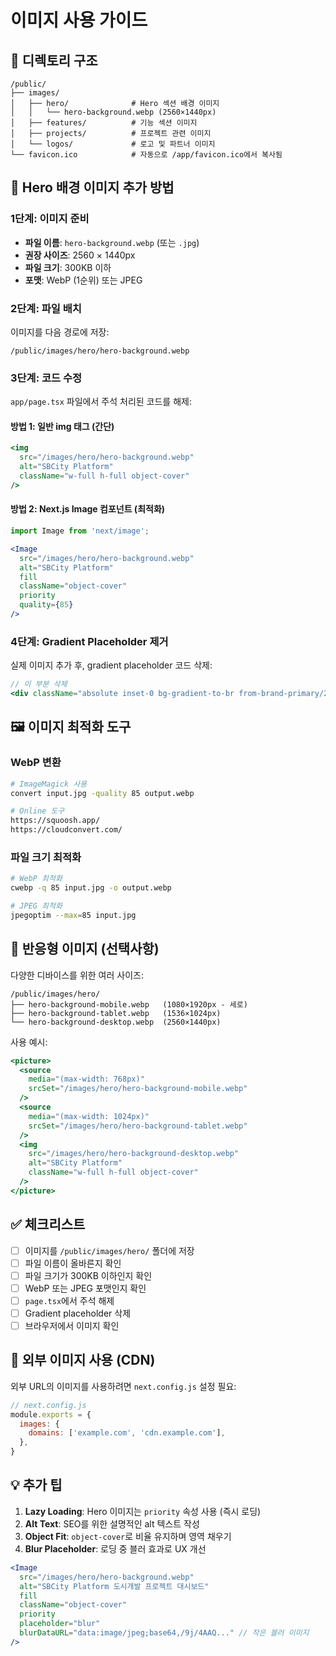 # 이미지 사용 가이드

## 📁 디렉토리 구조

```
/public/
├── images/
│   ├── hero/              # Hero 섹션 배경 이미지
│   │   └── hero-background.webp (2560×1440px)
│   ├── features/          # 기능 섹션 이미지
│   ├── projects/          # 프로젝트 관련 이미지
│   └── logos/             # 로고 및 파트너 이미지
└── favicon.ico            # 자동으로 /app/favicon.ico에서 복사됨
```

## 🎯 Hero 배경 이미지 추가 방법

### 1단계: 이미지 준비
- **파일 이름**: `hero-background.webp` (또는 `.jpg`)
- **권장 사이즈**: 2560 × 1440px
- **파일 크기**: 300KB 이하
- **포맷**: WebP (1순위) 또는 JPEG

### 2단계: 파일 배치
이미지를 다음 경로에 저장:
```
/public/images/hero/hero-background.webp
```

### 3단계: 코드 수정
`app/page.tsx` 파일에서 주석 처리된 코드를 해제:

#### 방법 1: 일반 img 태그 (간단)
```jsx
<img 
  src="/images/hero/hero-background.webp" 
  alt="SBCity Platform" 
  className="w-full h-full object-cover"
/>
```

#### 방법 2: Next.js Image 컴포넌트 (최적화)
```jsx
import Image from 'next/image';

<Image 
  src="/images/hero/hero-background.webp" 
  alt="SBCity Platform"
  fill
  className="object-cover"
  priority
  quality={85}
/>
```

### 4단계: Gradient Placeholder 제거
실제 이미지 추가 후, gradient placeholder 코드 삭제:
```jsx
// 이 부분 삭제
<div className="absolute inset-0 bg-gradient-to-br from-brand-primary/20 via-brand-info/10 to-brand-accent/20" />
```

## 🖼️ 이미지 최적화 도구

### WebP 변환
```bash
# ImageMagick 사용
convert input.jpg -quality 85 output.webp

# Online 도구
https://squoosh.app/
https://cloudconvert.com/
```

### 파일 크기 최적화
```bash
# WebP 최적화
cwebp -q 85 input.jpg -o output.webp

# JPEG 최적화
jpegoptim --max=85 input.jpg
```

## 📱 반응형 이미지 (선택사항)

다양한 디바이스를 위한 여러 사이즈:

```
/public/images/hero/
├── hero-background-mobile.webp   (1080×1920px - 세로)
├── hero-background-tablet.webp   (1536×1024px)
└── hero-background-desktop.webp  (2560×1440px)
```

사용 예시:
```jsx
<picture>
  <source 
    media="(max-width: 768px)" 
    srcSet="/images/hero/hero-background-mobile.webp" 
  />
  <source 
    media="(max-width: 1024px)" 
    srcSet="/images/hero/hero-background-tablet.webp" 
  />
  <img 
    src="/images/hero/hero-background-desktop.webp" 
    alt="SBCity Platform"
    className="w-full h-full object-cover"
  />
</picture>
```

## ✅ 체크리스트

- [ ] 이미지를 `/public/images/hero/` 폴더에 저장
- [ ] 파일 이름이 올바른지 확인
- [ ] 파일 크기가 300KB 이하인지 확인
- [ ] WebP 또는 JPEG 포맷인지 확인
- [ ] `page.tsx`에서 주석 해제
- [ ] Gradient placeholder 삭제
- [ ] 브라우저에서 이미지 확인

## 🔗 외부 이미지 사용 (CDN)

외부 URL의 이미지를 사용하려면 `next.config.js` 설정 필요:

```javascript
// next.config.js
module.exports = {
  images: {
    domains: ['example.com', 'cdn.example.com'],
  },
}
```

## 💡 추가 팁

1. **Lazy Loading**: Hero 이미지는 `priority` 속성 사용 (즉시 로딩)
2. **Alt Text**: SEO를 위한 설명적인 alt 텍스트 작성
3. **Object Fit**: `object-cover`로 비율 유지하며 영역 채우기
4. **Blur Placeholder**: 로딩 중 블러 효과로 UX 개선

```jsx
<Image 
  src="/images/hero/hero-background.webp"
  alt="SBCity Platform 도시개발 프로젝트 대시보드"
  fill
  className="object-cover"
  priority
  placeholder="blur"
  blurDataURL="data:image/jpeg;base64,/9j/4AAQ..." // 작은 블러 이미지
/>
```

